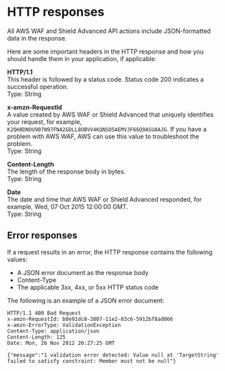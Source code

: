 # HTTP responses<a name="waf-api-making-requests-response"></a>

All AWS WAF and Shield Advanced API actions include JSON\-formatted data in the response\.

Here are some important headers in the HTTP response and how you should handle them in your application, if applicable:

**HTTP/1\.1**  
This header is followed by a status code\. Status code 200 indicates a successful operation\.   
Type: String

**x\-amzn\-RequestId**  
A value created by AWS WAF or Shield Advanced that uniquely identifies your request, for example, `K2QH8DNOU907N97FNA2GDLL8OBVV4KQNSO5AEMVJF66Q9ASUAAJG`\. If you have a problem with AWS WAF, AWS can use this value to troubleshoot the problem\.    
Type: String

**Content\-Length**  
The length of the response body in bytes\.  
Type: String

**Date**  
The date and time that AWS WAF or Shield Advanced responded, for example, Wed, 07 Oct 2015 12:00:00 GMT\.  
Type: String

## Error responses<a name="waf-api-making-requests-error-response"></a>

If a request results in an error, the HTTP response contains the following values:
+ A JSON error document as the response body
+ Content\-Type
+ The applicable 3xx, 4xx, or 5xx HTTP status code

The following is an example of a JSON error document:

```
HTTP/1.1 400 Bad Request
x-amzn-RequestId: b0e91dc8-3807-11e2-83c6-5912bf8ad066
x-amzn-ErrorType: ValidationException
Content-Type: application/json
Content-Length: 125
Date: Mon, 26 Nov 2012 20:27:25 GMT

{"message":"1 validation error detected: Value null at 'TargetString' failed to satisfy constraint: Member must not be null"}
```
